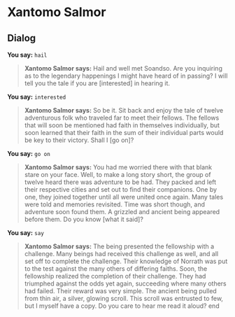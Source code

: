 # Xantomo Salmor


## Dialog

**You say:** `hail`



>**Xantomo Salmor says:** Hail and well met Soandso. Are you inquiring as to the legendary happenings I might have heard of in passing? I will tell you the tale if you are [interested] in hearing it.

**You say:** `interested`



>**Xantomo Salmor says:** So be it. Sit back and enjoy the tale of twelve adventurous folk who traveled far to meet their fellows. The fellows that will soon be mentioned had faith in themselves individually, but soon learned that their faith in the sum of their individual parts would be key to their victory. Shall I [go on]?

**You say:** `go on`



>**Xantomo Salmor says:** You had me worried there with that blank stare on your face. Well, to make a long story short, the group of twelve heard there was adventure to be had. They packed and left their respective cities and set out to find their companions. One by one, they joined together until all were united once again. Many tales were told and memories revisited. Time was short though, and adventure soon found them. A grizzled and ancient being appeared before them. Do you know [what it said]?

**You say:** `say`



>**Xantomo Salmor says:** The being presented the fellowship with a challenge. Many beings had received this challenge as well, and all set off to complete the challenge. Their knowledge of Norrath was put to the test against the many others of differing faiths. Soon, the fellowship realized the completion of their challenge. They had triumphed against the odds yet again, succeeding where many others had failed. Their reward was very simple. The ancient being pulled from thin air, a silver, glowing scroll. This scroll was entrusted to few, but I myself have a copy. Do you care to hear me read it aloud?
end
